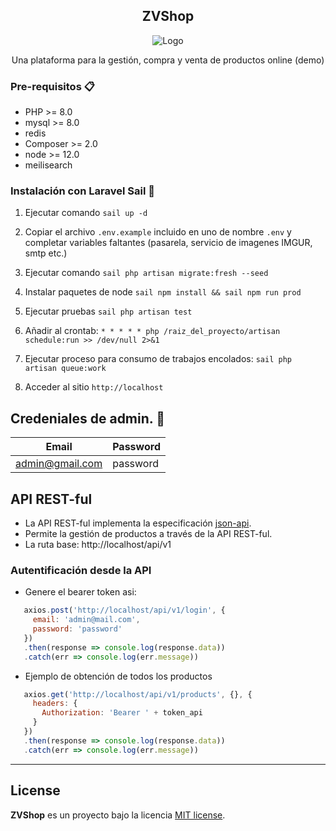 <p align="center">

  <h2 align="center">ZVShop</h2>
  
  <p align="center"><img src="https://i.imgur.com/HljME6ub.png" alt="Logo"></p>

  <p align="center">Una plataforma para la gestión, compra y venta de productos online (demo)</p>
</p>

### Pre-requisitos 📋

- PHP >= 8.0
- mysql >= 8.0
- redis
- Composer >= 2.0
- node >= 12.0
- meilisearch


### Instalación con Laravel Sail 🔧

1. Ejecutar comando `sail up -d`

2. Copiar el archivo `.env.example` incluido en uno de nombre `.env` y completar variables faltantes (pasarela, servicio de imagenes IMGUR, smtp etc.)

3. Ejecutar comando `sail php artisan migrate:fresh --seed` 

4. Instalar paquetes de node `sail npm install && sail npm run prod`

5. Ejecutar pruebas `sail php artisan test`

6. Añadir al crontab: `* * * * * php /raiz_del_proyecto/artisan schedule:run >> /dev/null 2>&1`

7. Ejecutar proceso para consumo de trabajos encolados: `sail php artisan queue:work`

8. Acceder al sitio `http://localhost`



## Credeniales de admin. 🔑

Email|Password|
 ------ | ------ |
admin@gmail.com|password



## API REST-ful

- La API REST-ful implementa la especificación [json-api](https://jsonapi.org/).  
- Permite la gestión de productos a través de la API REST-ful.
- La ruta base: http://localhost/api/v1

### Autentificación desde la API

- Genere el bearer token asi:

 ```js
    axios.post('http://localhost/api/v1/login', {
      email: 'admin@mail.com',
      password: 'password'
    })
    .then(response => console.log(response.data))
    .catch(err => console.log(err.message))
 ```

- Ejemplo de obtención de todos los productos
 ```js
    axios.get('http://localhost/api/v1/products', {}, {
      headers: {
        Authorization: 'Bearer ' + token_api
      }
    })
    .then(response => console.log(response.data))
    .catch(err => console.log(err.message))
 ```

------------------------
## License

**ZVShop** es un proyecto bajo la licencia [MIT license](https://opensource.org/licenses/MIT).
